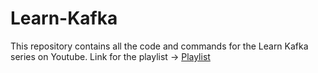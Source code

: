 # Learn-Kafka

This repository contains all the code and commands for the Learn Kafka series on Youtube.
Link for the playlist -> [Playlist](https://www.youtube.com/watch?v=Ot34LQtKHq8&list=PLwju4E_EMblM-ns4z7Ln4wTtdXzbRnn4j&pp=gAQB)


